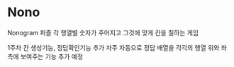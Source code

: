 # Nono
 Nonogram 퍼즐
 각 행열별 숫자가 주어지고 그것에 맞게 칸을 칠하는 게임

1주차 
칸 생성기능, 정답확인기능 추가 
차주 자동으로 정답 배열을 각각의 행열 위와 좌측에 보여주는 기능 추가 예정